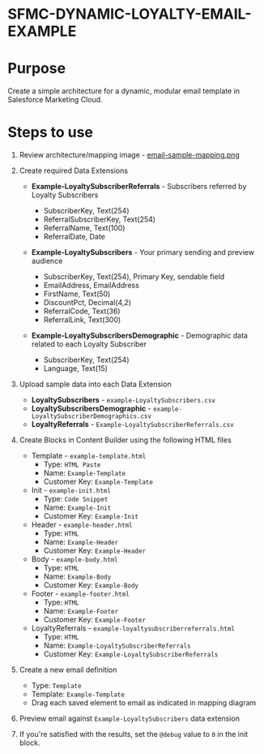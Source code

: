 # SFMC-DYNAMIC-LOYALTY-EMAIL-EXAMPLE

# Purpose

Create a simple architecture for a dynamic, modular email template in Salesforce Marketing Cloud.

# Steps to use

1. Review architecture/mapping image - [email-sample-mapping.png](https://github.com/wvpv/sfmc-dynamic-loyalty-email-example/blob/master/email-sample-mapping.png)
2. Create required Data Extensions

    - **Example-LoyaltySubscriberReferrals** - Subscribers referred by Loyalty Subscribers
        + SubscriberKey, Text(254)
        + ReferralSubscriberKey, Text(254)
        + ReferralName, Text(100)
        + ReferralDate, Date

    - **Example-LoyaltySubscribers** - Your primary sending and preview audience
        + SubscriberKey, Text(254), Primary Key, sendable field
        + EmailAddress, EmailAddress
        + FirstName, Text(50)
        + DiscountPct, Decimal(4,2)
        + ReferralCode, Text(36)
        + ReferralLink, Text(300)

    - **Example-LoyaltySubscribersDemographic** - Demographic data related to each Loyalty Subscriber
        + SubscriberKey, Text(254)
        + Language, Text(15)


3. Upload sample data into each Data Extension

    - **LoyaltySubscribers** - `example-LoyaltySubscribers.csv`
    - **LoyaltySubscribersDemographic** - `example-LoyaltySubscriberDemographics.csv`
    - **LoyaltyReferrals** - `Example-LoyaltySubscriberReferrals.csv`

4. Create Blocks in Content Builder using the following HTML files

    - Template - `example-template.html`
        + Type: `HTML Paste`
        + Name: `Example-Template`
        + Customer Key: `Example-Template`
    - Init - `example-init.html`
        + Type: `Code Snippet`
        + Name: `Example-Init`
        + Customer Key: `Example-Init`
    - Header - `example-header.html`
        + Type: `HTML`
        + Name: `Example-Header`
        + Customer Key: `Example-Header`
    - Body - `example-body.html`
        + Type: `HTML`
        + Name: `Example-Body`
        + Customer Key: `Example-Body`
    - Footer - `example-footer.html`
        + Type: `HTML`
        + Name: `Example-Footer`
        + Customer Key: `Example-Footer`
    - LoyaltyReferrals - `example-loyaltysubscriberreferrals.html`
        + Type: `HTML`
        + Name: `Example-LoyaltySubscriberReferrals`
        + Customer Key: `Example-LoyaltySubscriberReferrals`

5. Create a new email definition

    - Type: `Template`
    - Template: `Example-Template`
    - Drag each saved element to email as indicated in mapping diagram

6. Preview email against `Example-LoyaltySubscribers` data extension
7. If you're satisfied with the results, set the `@debug` value to `0` in the init block.